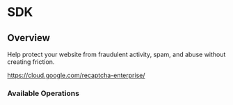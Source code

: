 # SDK

## Overview

Help protect your website from fraudulent activity, spam, and abuse without creating friction.

<https://cloud.google.com/recaptcha-enterprise/>
### Available Operations

